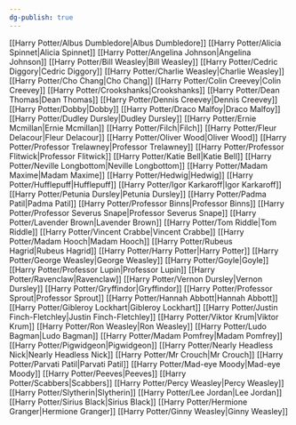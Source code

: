 ```yaml
---
dg-publish: true
---
```

[[Harry Potter/Albus Dumbledore\|Albus Dumbledore]]
[[Harry Potter/Alicia Spinnet\|Alicia Spinnet]]
[[Harry Potter/Angelina Johnson\|Angelina Johnson]]
[[Harry Potter/Bill Weasley\|Bill Weasley]]
[[Harry Potter/Cedric Diggory\|Cedric Diggory]]
[[Harry Potter/Charlie Weasley\|Charlie Weasley]]
[[Harry Potter/Cho Chang\|Cho Chang]]
[[Harry Potter/Colin Creevey\|Colin Creevey]]
[[Harry Potter/Crookshanks\|Crookshanks]]
[[Harry Potter/Dean Thomas\|Dean Thomas]]
[[Harry Potter/Dennis Creevey\|Dennis Creevey]]
[[Harry Potter/Dobby\|Dobby]]
[[Harry Potter/Draco Malfoy\|Draco Malfoy]]
[[Harry Potter/Dudley Dursley\|Dudley Dursley]]
[[Harry Potter/Ernie Mcmillan\|Ernie Mcmillan]]
[[Harry Potter/Filch\|Filch]]
[[Harry Potter/Fleur Delacour\|Fleur Delacour]]
[[Harry Potter/Oliver Wood\|Oliver Wood]]
[[Harry Potter/Professor Trelawney\|Professor Trelawney]]
[[Harry Potter/Professor Flitwick\|Professor Flitwick]]
[[Harry Potter/Katie Bell\|Katie Bell]]
[[Harry Potter/Neville Longbottom\|Neville Longbottom]]
[[Harry Potter/Madam Maxime\|Madam Maxime]]
[[Harry Potter/Hedwig\|Hedwig]]
[[Harry Potter/Hufflepuff\|Hufflepuff]]
[[Harry Potter/Igor Karkaroff\|Igor Karkaroff]]
[[Harry Potter/Petunia Dursley\|Petunia Dursley]]
[[Harry Potter/Padma Patil\|Padma Patil]]
[[Harry Potter/Professor Binns\|Professor Binns]]
[[Harry Potter/Professor Severus Snape\|Professor Severus Snape]]
[[Harry Potter/Lavender Brown\|Lavender Brown]]
[[Harry Potter/Tom Riddle\|Tom Riddle]]
[[Harry Potter/Vincent Crabbe\|Vincent Crabbe]]
[[Harry Potter/Madam Hooch\|Madam Hooch]]
[[Harry Potter/Rubeus Hagrid\|Rubeus Hagrid]]
[[Harry Potter/Harry Potter\|Harry Potter]]
[[Harry Potter/George Weasley\|George Weasley]]
[[Harry Potter/Goyle\|Goyle]]
[[Harry Potter/Professor Lupin\|Professor Lupin]]
[[Harry Potter/Ravenclaw\|Ravenclaw]]
[[Harry Potter/Vernon Dursley\|Vernon Dursley]]
[[Harry Potter/Gryffindor\|Gryffindor]]
[[Harry Potter/Professor Sprout\|Professor Sprout]]
[[Harry Potter/Hannah Abbott\|Hannah Abbott]]
[[Harry Potter/Gibleroy Lockhart\|Gibleroy Lockhart]]
[[Harry Potter/Justin Finch-Fletchley\|Justin Finch-Fletchley]]
[[Harry Potter/Viktor Krum\|Viktor Krum]]
[[Harry Potter/Ron Weasley\|Ron Weasley]]
[[Harry Potter/Ludo Bagman\|Ludo Bagman]]
[[Harry Potter/Madam Pomfrey\|Madam Pomfrey]]
[[Harry Potter/Pigwidgeon\|Pigwidgeon]]
[[Harry Potter/Nearly Headless Nick\|Nearly Headless Nick]]
[[Harry Potter/Mr Crouch\|Mr Crouch]]
[[Harry Potter/Parvati Patil\|Parvati Patil]]
[[Harry Potter/Mad-eye Moody\|Mad-eye Moody]]
[[Harry Potter/Peeves\|Peeves]]
[[Harry Potter/Scabbers\|Scabbers]]
[[Harry Potter/Percy Weasley\|Percy Weasley]]
[[Harry Potter/Slytherin\|Slytherin]]
[[Harry Potter/Lee Jordan\|Lee Jordan]]
[[Harry Potter/Sirius Black\|Sirius Black]]
[[Harry Potter/Hermione Granger\|Hermione Granger]]
[[Harry Potter/Ginny Weasley\|Ginny Weasley]]
